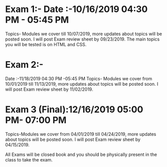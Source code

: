 # Exam 1:- Date :-10/16/2019 04:30 PM - 05:45 PM
  Topics- Modules we cover till 10/07/2019, more updates about topics will be posted soon. I will post Exam review sheet by 09/23/2019. 
  The main topics you will be tested is on HTML and CSS.
  
# Exam 2:-
Date :-11/18/2019 04:30 PM -05:45 PM
Topics- Modules we cover from 10/01/2019 till 11/13/2019, more updates about topics will be posted soon.
I will post Exam review sheet by 11/02/2019.


# Exam 3 (Final):12/16/2019 05:00 PM- 07:00 PM
Topics-Modules we cover from 04/01/2019 till 04/24/2019, more updates about topics will be posted soon.
I will post Exam review sheet by 04/15/2019.

All Exams will be closed book and you should be physically present in the class to take the exam.
